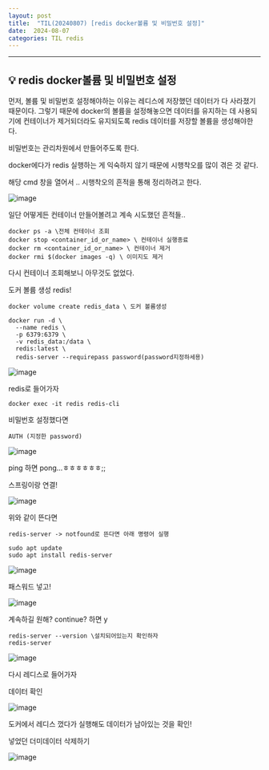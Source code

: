 ```yaml
---
layout: post
title:  "TIL(20240807) [redis docker볼륨 및 비밀번호 설정]"
date:  2024-08-07
categories: TIL redis
---
```


----------------------------------------------------------------------------

## 💡 redis docker볼륨 및 비밀번호 설정
먼저, 볼륨 및 비밀번호 설정해야하는 이유는 레디스에 저장했던 데이터가 다 사라졌기 때문이다.
그렇기 때문에 docker의 볼륨을 설정해놓으면 데이터를 유지하는 데 사용되기에 컨테이너가 제거되더라도 유지되도록 redis 데이터를 저장할 볼륨을 생성해야한다. 

비밀번호는 관리차원에서 만들어주도록 한다.

docker에다가 redis 실행하는 게 익숙하지 않기 때문에 시행착오를 많이 겪은 것 같다.

해당 cmd 창을 열어서 .. 시행착오의 흔적을 통해 정리하려고 한다.

![image](https://github.com/user-attachments/assets/a7a5f989-6bd2-4b3f-a096-b1cffd36125b)

일단 어떻게든 컨테이너 만들어볼려고 계속 시도했던 흔적들..

```
docker ps -a \전체 컨테이너 조회
docker stop <container_id_or_name> \ 컨테이너 실행종료
docker rm <container_id_or_name> \ 컨테이너 제거
docker rmi $(docker images -q) \ 이미지도 제거
```

다시 컨테이너 조회해보니 아무것도 없었다.

도커 볼륨 생성 redis!

```
docker volume create redis_data \ 도커 볼륨생성

docker run -d \
  --name redis \
  -p 6379:6379 \
  -v redis_data:/data \
  redis:latest \
  redis-server --requirepass password(password지정하세용) 
```

![image](https://github.com/user-attachments/assets/40acfce9-e648-49f8-ada1-9dcd57bb67d5)

redis로 들어가자

```
docker exec -it redis redis-cli
```

비밀번호 설정했다면

```
AUTH (지정한 password)
```

![image](https://github.com/user-attachments/assets/841e8b33-975a-46ec-bd14-d165bdd692f6)

ping 하면 pong...ㅎㅎㅎㅎㅎㅎ;;

스프링이랑 연결!

![image](https://github.com/user-attachments/assets/7874510c-79c4-43da-bfb3-48e2d4f40118)

위와 같이 뜬다면

```
redis-server -> notfound로 뜬다면 아래 명령어 실행

sudo apt update
sudo apt install redis-server
```

![image](https://github.com/user-attachments/assets/244ba9b5-1202-4d48-8b62-b551f01b1fc5)

패스워드 넣고!

![image](https://github.com/user-attachments/assets/dfc467d4-7669-4086-9d51-9f8eecf9875d)

계속하길 원해? continue? 하면 y


```
redis-server --version \설치되어있는지 확인하자
redis-server
```

![image](https://github.com/user-attachments/assets/6f858b52-f030-4be3-9234-b496972ec45b)


다시 레디스로 들어가자

데이터 확인

![image](https://github.com/user-attachments/assets/f26aba70-56e3-4023-8b20-b62207f128b0)

도커에서 레디스 껐다가 실행해도 데이터가 남아있는 것을 확인! 

넣었던 더미데이터 삭제하기

![image](https://github.com/user-attachments/assets/022490d4-4f54-44e8-a01e-a36a86105977)